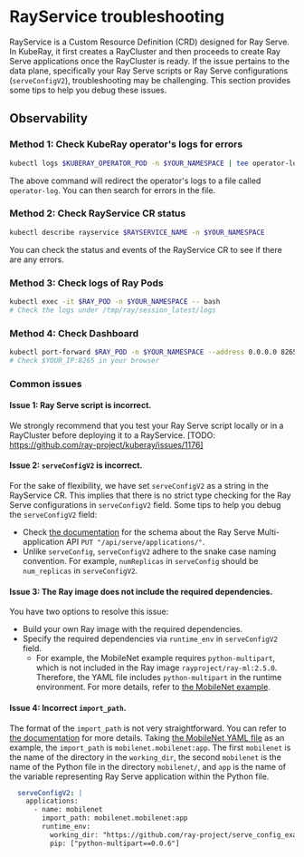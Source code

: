 # RayService troubleshooting

RayService is a Custom Resource Definition (CRD) designed for Ray Serve. In KubeRay, it first creates a RayCluster and then proceeds to 
create Ray Serve applications once the RayCluster is ready. If the issue pertains to the data plane, specifically your Ray Serve scripts 
or Ray Serve configurations (`serveConfigV2`), troubleshooting may be challenging. This section provides some tips to help you debug these issues.

## Observability

### Method 1: Check KubeRay operator's logs for errors

```bash
kubectl logs $KUBERAY_OPERATOR_POD -n $YOUR_NAMESPACE | tee operator-log
```

The above command will redirect the operator's logs to a file called `operator-log`. You can then search for errors in the file.

### Method 2: Check RayService CR status

```bash
kubectl describe rayservice $RAYSERVICE_NAME -n $YOUR_NAMESPACE
```

You can check the status and events of the RayService CR to see if there are any errors.

### Method 3: Check logs of Ray Pods

```bash
kubectl exec -it $RAY_POD -n $YOUR_NAMESPACE -- bash
# Check the logs under /tmp/ray/session_latest/logs
```

### Method 4: Check Dashboard

```bash
kubectl port-forward $RAY_POD -n $YOUR_NAMESPACE --address 0.0.0.0 8265:8265
# Check $YOUR_IP:8265 in your browser
```

### Common issues

#### Issue 1: Ray Serve script is incorrect.

We strongly recommend that you test your Ray Serve script locally or in a RayCluster before
deploying it to a RayService. [TODO: https://github.com/ray-project/kuberay/issues/1176]

#### Issue 2: `serveConfigV2` is incorrect.

For the sake of flexibility, we have set `serveConfigV2` as a string in the RayService CR.
This implies that there is no strict type checking for the Ray Serve configurations in `serveConfigV2` field.
Some tips to help you debug the `serveConfigV2` field:

* Check [the documentation](https://docs.ray.io/en/latest/serve/api/#put-api-serve-applications) for the schema about
the Ray Serve Multi-application API `PUT "/api/serve/applications/"`.
* Unlike `serveConfig`, `serveConfigV2` adhere to the snake case naming convention. For example, `numReplicas` in `serveConfig` should be `num_replicas` in `serveConfigV2`. 

#### Issue 3: The Ray image does not include the required dependencies.

You have two options to resolve this issue:

* Build your own Ray image with the required dependencies.
* Specify the required dependencies via `runtime_env` in `serveConfigV2` field.
  * For example, the MobileNet example requires `python-multipart`, which is not included in the Ray image `rayproject/ray-ml:2.5.0`.
Therefore, the YAML file includes `python-multipart` in the runtime environment. For more details, refer to [the MobileNet example](mobilenet-rayservice.md).

#### Issue 4: Incorrect `import_path`.

The format of the `import_path` is not very straightforward. You can refer to [the documentation](https://docs.ray.io/en/latest/serve/api/doc/ray.serve.schema.ServeApplicationSchema.html#ray.serve.schema.ServeApplicationSchema.import_path) for more details.
Taking [the MobileNet YAML file](../../ray-operator/config/samples/ray-service.mobilenet.yaml) as an example,
the `import_path` is `mobilenet.mobilenet:app`. The first `mobilenet` is the name of the directory in the `working_dir`,
the second `mobilenet` is the name of the Python file in the directory `mobilenet/`,
and `app` is the name of the variable representing Ray Serve application within the Python file.

```yaml
  serveConfigV2: |
    applications:
      - name: mobilenet
        import_path: mobilenet.mobilenet:app
        runtime_env:
          working_dir: "https://github.com/ray-project/serve_config_examples/archive/b393e77bbd6aba0881e3d94c05f968f05a387b96.zip"
          pip: ["python-multipart==0.0.6"]
```